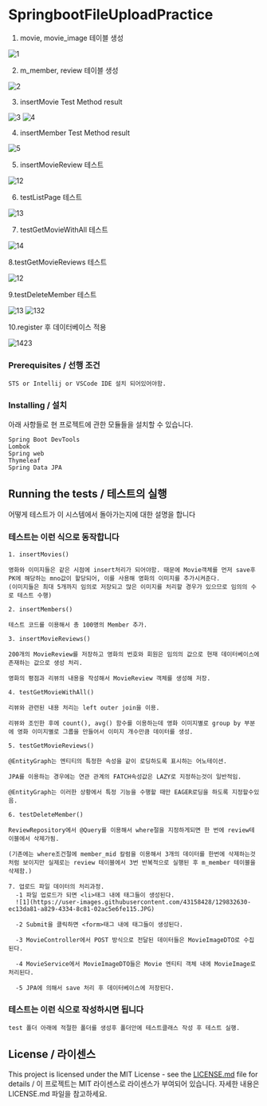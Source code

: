 # SpringbootFileUploadPractice

1. movie, movie_image 테이블 생성

![1](https://user-images.githubusercontent.com/43158428/128112228-1715a1f9-5a46-463e-b9cc-ad82ad0d01c4.PNG)

2. m_member, review 테이블 생성

![2](https://user-images.githubusercontent.com/43158428/128114384-36cbc257-3ba1-4d3d-a954-5d0bc2b57298.PNG)

3. insertMovie Test Method result

![3](https://user-images.githubusercontent.com/43158428/128118145-205c4ec7-016a-46b5-80fc-bc1b12437394.PNG)
![4](https://user-images.githubusercontent.com/43158428/128118725-0b0e63f3-2594-459a-b0ac-92badfd2ad03.PNG)

4. insertMember Test Method result

![5](https://user-images.githubusercontent.com/43158428/128119670-719be4ff-9601-49b8-8a50-f9212db2dd7e.PNG)

5. insertMovieReview 테스트

![12](https://user-images.githubusercontent.com/43158428/128284009-48c3fbd7-4f80-40da-83e3-487ed0c2ad1a.PNG)

6. testListPage 테스트

![13](https://user-images.githubusercontent.com/43158428/128285665-c06ec5e9-280a-48e8-86bf-5d92b21cb814.PNG)

7. testGetMovieWithAll 테스트

![14](https://user-images.githubusercontent.com/43158428/128288503-980709de-5b08-4816-a69a-e6c35ccd6bc8.PNG)

8.testGetMovieReviews 테스트

![12](https://user-images.githubusercontent.com/43158428/128497447-bf7bd20e-36e8-4a5a-a2bd-63a568bd1420.PNG)

9.testDeleteMember 테스트

![13](https://user-images.githubusercontent.com/43158428/128500784-f97fcd71-5ac7-435b-b9dc-8bdff7a2c9f0.PNG)
![132](https://user-images.githubusercontent.com/43158428/128500793-7aea33b1-debb-40a9-890c-36fdf8d15e56.PNG)

10.register 후 데이터베이스 적용

![1423](https://user-images.githubusercontent.com/43158428/129831855-c1269532-73df-449d-89dc-34a7ada2a690.JPG)





### Prerequisites / 선행 조건

```
STS or Intellij or VSCode IDE 설치 되어있어야함.
```

### Installing / 설치

아래 사항들로 현 프로젝트에 관한 모듈들을 설치할 수 있습니다.

```
Spring Boot DevTools
Lombok
Spring web
Thymeleaf
Spring Data JPA
```

## Running the tests / 테스트의 실행

어떻게 테스트가 이 시스템에서 돌아가는지에 대한 설명을 합니다

### 테스트는 이런 식으로 동작합니다


```
1. insertMovies()

영화와 이미지들은 같은 시점에 insert처리가 되어야함. 때문에 Movie객체를 먼저 save후 PK에 해당하는 mno값이 할당되어, 이를 사용해 영화의 이미지를 추가시켜준다.
(이미지들은 최대 5개까지 임의로 저장되고 많은 이미지를 처리할 경우가 있으므로 임의의 수로 테스트 수행)

2. insertMembers()

테스트 코드를 이용해서 총 100명의 Member 추가.

3. insertMovieReviews()

200개의 MovieReview를 저장하고 영화의 번호와 회원은 임의의 값으로 현재 데이터베이스에 존재하는 값으로 생성 처리.

영화의 평점과 리뷰의 내용을 작성해서 MovieReview 객체를 생성해 저장.

4. testGetMovieWithAll()

리뷰와 관련된 내용 처리는 left outer join을 이용.

리뷰와 조인한 후에 count(), avg() 함수를 이용하는데 영화 이미지별로 group by 부분에 영화 이미지별로 그룹을 만들어서 이미지 개수만큼 데이터를 생성.

5. testGetMovieReviews()

@EntityGraph는 엔티티의 특정한 속성을 같이 로딩하도록 표시하는 어노테이션.

JPA를 이용하는 경우에는 연관 관계의 FATCH속성값은 LAZY로 지정하는것이 일반적임.

@EntityGraph는 이러한 상황에서 특정 기능을 수행할 때만 EAGER로딩을 하도록 지정할수있음.

6. testDeleteMember()

ReviewRepository에서 @Query를 이용해서 where절을 지정하게되면 한 번에 review테이블에서 삭제가됨.

(기존에는 where조건절에 member_mid 칼럼을 이용해서 3개의 데이터를 한번에 삭제하는것처럼 보이지만 실제로는 review 테이블에서 3번 반복적으로 실행된 후 m_member 테이블을 삭제함.)

7. 업로드 파일 데이터의 처리과정.
  -1 파일 업로드가 되면 <li>태그 내에 태그들이 생성된다.
  ![1](https://user-images.githubusercontent.com/43158428/129832630-ec13da81-a829-4334-8c81-02ac5e6fe115.JPG)

  -2 Submit을 클릭하면 <form>태그 내에 태그들이 생성된다.
  
  -3 MovieController에서 POST 방식으로 전달된 데이터들은 MovieImageDTO로 수집된다.
  
  -4 MovieService에서 MovieImageDTO들은 Movie 엔티티 객체 내에 MovieImage로 처리된다.
  
  -5 JPA에 의해서 save 처리 후 데이터베이스에 저장된다.

```

### 테스트는 이런 식으로 작성하시면 됩니다

```
test 폴더 아래에 적절한 폴더를 생성후 폴더안에 테스트클래스 작성 후 테스트 실행.
```


## License / 라이센스

This project is licensed under the MIT License - see the [LICENSE.md](https://gist.github.com/PurpleBooth/LICENSE.md) file for details / 이 프로젝트는 MIT 라이센스로 라이센스가 부여되어 있습니다. 자세한 내용은 LICENSE.md 파일을 참고하세요.
